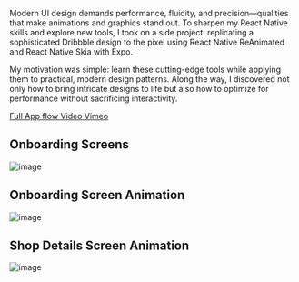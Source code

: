Modern UI design demands performance, fluidity, and precision—qualities that make animations and graphics stand out. To sharpen my React Native skills and explore new tools, I took on a side project: replicating a sophisticated Dribbble design to the pixel using React Native ReAnimated and React Native Skia with Expo.

My motivation was simple: learn these cutting-edge tools while applying them to practical, modern design patterns. Along the way, I discovered not only how to bring intricate designs to life but also how to optimize for performance without sacrificing interactivity.

[Full App flow Video Vimeo](https://vimeo.com/1050759170/8800ef0339)

Onboarding Screens
---
![image](https://media.licdn.com/dms/image/v2/D4E12AQHpQuXDkK2XIg/article-inline_image-shrink_1000_1488/article-inline_image-shrink_1000_1488/0/1738040169476?e=1743638400&v=beta&t=RNX-4IEVCGkiVHPsAAIN8DFEGasDcMKoUeGp4umW8S0)

Onboarding Screen Animation
---
![image](https://media.licdn.com/dms/image/v2/D4E12AQGvUWRlkoqIZg/article-inline_image-shrink_1500_2232/article-inline_image-shrink_1500_2232/0/1738040205170?e=1743638400&v=beta&t=QsD16Dnvk89RWHP_IzyM8d24vCsMs7JXy2zsWgSH1MY)

Shop Details Screen Animation
---
![image](https://media.licdn.com/dms/image/v2/D4E12AQFIfG1nc2Ei2Q/article-inline_image-shrink_1500_2232/article-inline_image-shrink_1500_2232/0/1738000299505?e=1743638400&v=beta&t=40nVEPFWSkJs4PH9T9iVrFyH1hHyrhQQC5T4QsahM1A)

